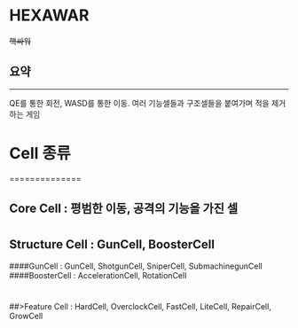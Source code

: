 HEXAWAR
=======
<del>핵싸워</del>

## 요약
-----------
QE를 통한 회전, WASD를 통한 이동.
여러 기능셀들과 구조셀들을 붙여가며 적을 제거하는 게임
# Cell 종류
==============

## Core Cell : 평범한 이동, 공격의 기능을 가진 셀
#
## Structure Cell : GunCell, BoosterCell
####GunCell : GunCell, ShotgunCell, SniperCell, SubmachinegunCell
####BoosterCell : AccelerationCell, RotationCell
#
##>Feature Cell : HardCell, OverclockCell, FastCell, LiteCell, RepairCell, GrowCell
# 
